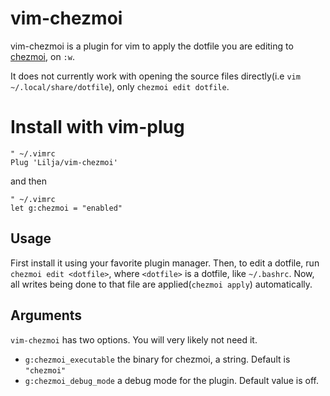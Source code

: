 # vim-chezmoi
vim-chezmoi is a plugin for vim to apply the dotfile you are editing to [chezmoi](https://github.com/twpayne/chezmoi), on `:w`.

It does not currently work with opening the source files directly(i.e `vim ~/.local/share/dotfile`), only `chezmoi edit dotfile`.

# Install with vim-plug

```vim
" ~/.vimrc
Plug 'Lilja/vim-chezmoi'
```

and then
```vim
" ~/.vimrc
let g:chezmoi = "enabled"
```

## Usage
First install it using your favorite plugin manager. Then, to edit a dotfile, run `chezmoi edit <dotfile>`, where `<dotfile>` is a dotfile, like `~/.bashrc`. Now, all writes being done to that file are applied(`chezmoi apply`) automatically.

## Arguments
`vim-chezmoi` has two options. You will very likely not need it.


* `g:chezmoi_executable` the binary for chezmoi, a string. Default is `"chezmoi"`
* `g:chezmoi_debug_mode` a debug mode for the plugin. Default value is off.

